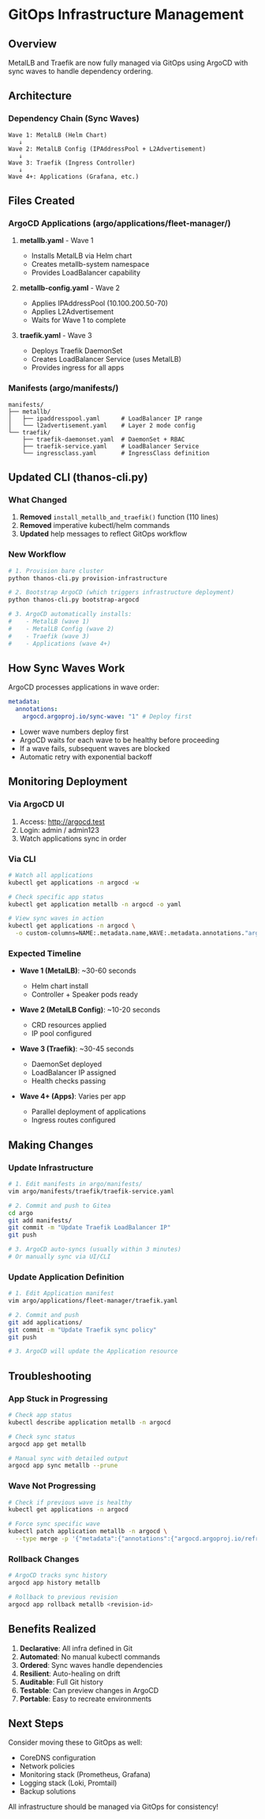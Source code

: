 # GitOps Infrastructure Management

## Overview

MetalLB and Traefik are now fully managed via GitOps using ArgoCD with sync waves to handle dependency ordering.

## Architecture

### Dependency Chain (Sync Waves)

```
Wave 1: MetalLB (Helm Chart)
   ↓
Wave 2: MetalLB Config (IPAddressPool + L2Advertisement)
   ↓
Wave 3: Traefik (Ingress Controller)
   ↓
Wave 4+: Applications (Grafana, etc.)
```

## Files Created

### ArgoCD Applications (argo/applications/fleet-manager/)

1. **metallb.yaml** - Wave 1

   - Installs MetalLB via Helm chart
   - Creates metallb-system namespace
   - Provides LoadBalancer capability

2. **metallb-config.yaml** - Wave 2

   - Applies IPAddressPool (10.100.200.50-70)
   - Applies L2Advertisement
   - Waits for Wave 1 to complete

3. **traefik.yaml** - Wave 3
   - Deploys Traefik DaemonSet
   - Creates LoadBalancer Service (uses MetalLB)
   - Provides ingress for all apps

### Manifests (argo/manifests/)

```
manifests/
├── metallb/
│   ├── ipaddresspool.yaml      # LoadBalancer IP range
│   └── l2advertisement.yaml    # Layer 2 mode config
└── traefik/
    ├── traefik-daemonset.yaml  # DaemonSet + RBAC
    ├── traefik-service.yaml    # LoadBalancer Service
    └── ingressclass.yaml       # IngressClass definition
```

## Updated CLI (thanos-cli.py)

### What Changed

1. **Removed** `install_metallb_and_traefik()` function (110 lines)
2. **Removed** imperative kubectl/helm commands
3. **Updated** help messages to reflect GitOps workflow

### New Workflow

```bash
# 1. Provision bare cluster
python thanos-cli.py provision-infrastructure

# 2. Bootstrap ArgoCD (which triggers infrastructure deployment)
python thanos-cli.py bootstrap-argocd

# 3. ArgoCD automatically installs:
#    - MetalLB (wave 1)
#    - MetalLB Config (wave 2)
#    - Traefik (wave 3)
#    - Applications (wave 4+)
```

## How Sync Waves Work

ArgoCD processes applications in wave order:

```yaml
metadata:
  annotations:
    argocd.argoproj.io/sync-wave: "1" # Deploy first
```

- Lower wave numbers deploy first
- ArgoCD waits for each wave to be healthy before proceeding
- If a wave fails, subsequent waves are blocked
- Automatic retry with exponential backoff

## Monitoring Deployment

### Via ArgoCD UI

1. Access: http://argocd.test
2. Login: admin / admin123
3. Watch applications sync in order

### Via CLI

```bash
# Watch all applications
kubectl get applications -n argocd -w

# Check specific app status
kubectl get application metallb -n argocd -o yaml

# View sync waves in action
kubectl get applications -n argocd \
  -o custom-columns=NAME:.metadata.name,WAVE:.metadata.annotations."argocd\.argoproj\.io/sync-wave",STATUS:.status.sync.status
```

### Expected Timeline

- **Wave 1 (MetalLB)**: ~30-60 seconds

  - Helm chart install
  - Controller + Speaker pods ready

- **Wave 2 (MetalLB Config)**: ~10-20 seconds

  - CRD resources applied
  - IP pool configured

- **Wave 3 (Traefik)**: ~30-45 seconds

  - DaemonSet deployed
  - LoadBalancer IP assigned
  - Health checks passing

- **Wave 4+ (Apps)**: Varies per app
  - Parallel deployment of applications
  - Ingress routes configured

## Making Changes

### Update Infrastructure

```bash
# 1. Edit manifests in argo/manifests/
vim argo/manifests/traefik/traefik-service.yaml

# 2. Commit and push to Gitea
cd argo
git add manifests/
git commit -m "Update Traefik LoadBalancer IP"
git push

# 3. ArgoCD auto-syncs (usually within 3 minutes)
# Or manually sync via UI/CLI
```

### Update Application Definition

```bash
# 1. Edit Application manifest
vim argo/applications/fleet-manager/traefik.yaml

# 2. Commit and push
git add applications/
git commit -m "Update Traefik sync policy"
git push

# 3. ArgoCD will update the Application resource
```

## Troubleshooting

### App Stuck in Progressing

```bash
# Check app status
kubectl describe application metallb -n argocd

# Check sync status
argocd app get metallb

# Manual sync with detailed output
argocd app sync metallb --prune
```

### Wave Not Progressing

```bash
# Check if previous wave is healthy
kubectl get applications -n argocd

# Force sync specific wave
kubectl patch application metallb -n argocd \
  --type merge -p '{"metadata":{"annotations":{"argocd.argoproj.io/refresh":"normal"}}}'
```

### Rollback Changes

```bash
# ArgoCD tracks sync history
argocd app history metallb

# Rollback to previous revision
argocd app rollback metallb <revision-id>
```

## Benefits Realized

1. **Declarative**: All infra defined in Git
2. **Automated**: No manual kubectl commands
3. **Ordered**: Sync waves handle dependencies
4. **Resilient**: Auto-healing on drift
5. **Auditable**: Full Git history
6. **Testable**: Can preview changes in ArgoCD
7. **Portable**: Easy to recreate environments

## Next Steps

Consider moving these to GitOps as well:

- CoreDNS configuration
- Network policies
- Monitoring stack (Prometheus, Grafana)
- Logging stack (Loki, Promtail)
- Backup solutions

All infrastructure should be managed via GitOps for consistency!
